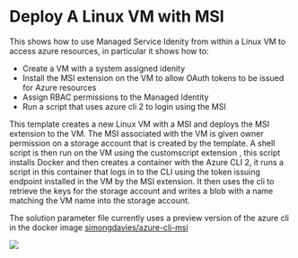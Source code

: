# Deploy A Linux VM with MSI

This shows how to use Managed Service Idenity from within a Linux VM to access azure resources, in particular it shows how to:

- Create a VM with a system assigned idenity
- Install the MSI extension on the VM to allow OAuth tokens to be issued for Azure resources
- Assign RBAC permissions to the Managed Identity
- Run a script that uses azure cli 2 to login using the MSI

This template creates a new Linux VM with a MSI and deploys the MSI extension to the VM. The MSI associated with the VM is given owner permission on a storage account that is created by the template. A shell script is then run on the VM using the customscript extension , this script installs Docker and then creates a container with the Azure CLI 2, it runs a script in this container that logs in to the CLI using the token issuing endpoint installed in the VM by the MSI extension. It then uses the cli to retrieve the keys for the storage account and writes a blob with a name matching the VM name into the storage account.

The solution parameter file currently uses a preview version of the azure cli in the docker image [simongdavies/azure-cli-msi](https://hub.docker.com/r/simongdavies/azure-cli-msi/)

<a href="https://portal.azure.com/#create/Microsoft.Template/uri/https%3A%2F%2Fraw.githubusercontent.com%2Fqrick26%2Fazuremsi%2Fmulti-vm%2Flinuxmsi%2Fazuredeploy.json" target="_blank">
    <img src="http://azuredeploy.net/deploybutton.png"/>
</a>
